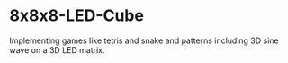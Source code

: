 # 8x8x8-LED-Cube
Implementing games like tetris and snake and patterns including 3D sine wave on a 3D LED matrix.
